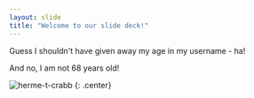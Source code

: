 ```yaml
---
layout: slide
title: "Welcome to our slide deck!"
---
```


Guess I shouldn't have given away my age in my username - ha!

And no, I am not 68 years old!

![herme-t-crabb](https://octodex.github.com/images/herme-t-crabb.png)
{: .center}
